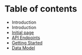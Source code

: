 # Table of contents

* Introduction
* Introduction
* [Initial page](initial-page.md)
* [API Endpoints](api-reference.md)
* [Getting Started](getting-started.md)
* [Data Model](data-model.md)

